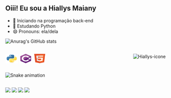 ## Oiii! Eu sou a Hiallys Maiany




- 🔭 Iniciando na programação back-end
- 🌱 Estudando Python
- 😄 Pronouns: ela/dela

 ![Anurag's GitHub stats](https://github-readme-stats.vercel.app/api?username=hiallysmaiany&theme=panda&show_icons=true) 

 <div style="display: inline_block"><br> 
  <img align="center" alt="Rafa-Python" height="30" width="40" src="https://raw.githubusercontent.com/devicons/devicon/master/icons/python/python-original.svg">
  <img align="center" alt="Rafa-Csharp" height="30" width="40" src="https://raw.githubusercontent.com/devicons/devicon/master/icons/csharp/csharp-original.svg">
   <img align="center" alt="Rafa-HTML" height="30" width="40" src="https://raw.githubusercontent.com/devicons/devicon/master/icons/html5/html5-original.svg">
   <img align="right" alt="Hiallys-icone"  src="https://discord.com/channels/1245195378228465715/1245195378228465718/1245195685914083430">
</div>

##

![Snake animation](https://github.com/hiallysmaiany/rafaballerini/blob/output/github-contribution-grid-snake.svg)


 ##

<div> 

  <a href="https://instagram.com/lallyoshida" target="_blank"><img src="https://img.shields.io/badge/-Instagram-%23E4405F?style=for-the-badge&logo=instagram&logoColor=white" target="_blank"></a>
 <a href="https://discord.gg/lallyyoshida#9208" target="_blank"><img src="https://img.shields.io/badge/Discord-7289DA?style=for-the-badge&logo=discord&logoColor=white" target="_blank"></a> 
  <a href = "mailto:hiallys.maiany15@gmail.com"><img src="https://img.shields.io/badge/-Gmail-%23333?style=for-the-badge&logo=gmail&logoColor=white" target="_blank"></a>
  <a href="https://www.linkedin.com/in/hiallys-maiany-oliveira-304213208" target="_blank"><img src="https://img.shields.io/badge/-LinkedIn-%230077B5?style=for-the-badge&logo=linkedin&logoColor=white" target="_blank"></a> 

 
  

